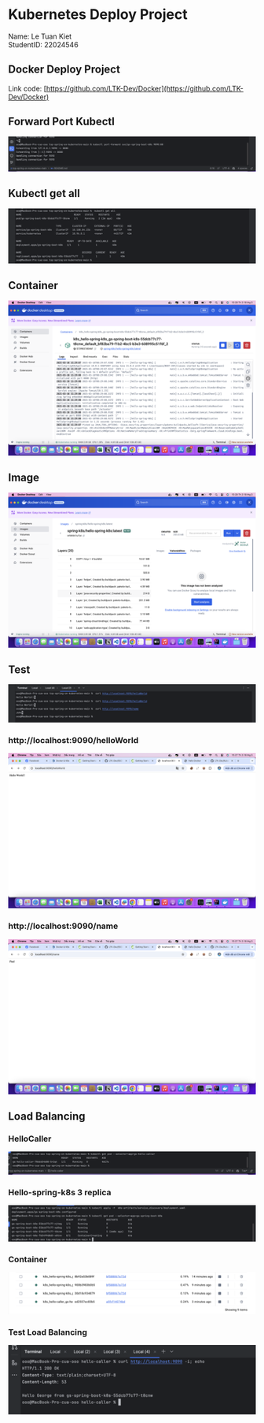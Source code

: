 # Kubernetes Deploy Project

Name: Le Tuan Kiet  
StudentID: 22024546

## Docker Deploy Project
Link code: [https://github.com/LTK-Dev/Docker](https://github.com/LTK-Dev/Docker)

## Forward Port Kubectl
![forward.png](img%2Fforward.png)
## Kubectl get all
![connect.png](img%2Fconnect.png)
## Container
![docker_container.png](img%2Fdocker_container.png)
## Image
![img.png](img%2Fimg.png)
## Test
![access.png](img%2Faccess.png)
### http://localhost:9090/helloWorld
![hello.png](img%2Fhello.png)
### http://localhost:9090/name
![name.png](img%2Fname.png)

## Load Balancing
### HelloCaller
![hellocaller.png](img%2Fhellocaller.png)
### Hello-spring-k8s 3 replica
![spring.png](img%2Fspring.png)
### Container
![containerpayload.png](img%2Fcontainerpayload.png)
### Test Load Balancing
![payload.png](img%2Fpayload.png)

